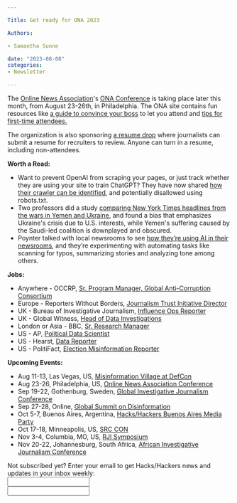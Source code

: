 ```yaml
---

Title: Get ready for ONA 2023

Authors: 

- Samantha Sunne

date: "2023-08-08" 
categories: 
- Newsletter 

---
```


The [Online News Association](https://journalists.org/)'s [ONA Conference](https://ona23.journalists.org/) is taking place later this month, from August 23-26th, in Philadelphia. The ONA site contains fun resources like [a guide to convince your boss](https://ona23.journalists.org/2023/05/16/5-steps-to-convince-your-boss-you-cant-afford-to-miss-ona23/) to let you attend and [tips for first-time attendees.](https://ona23.journalists.org/first-time-attendee/)

The organization is also sponsoring [a resume drop](https://ona23.journalists.org/resume-drop/) where journalists can submit a resume for recruiters to review. Anyone can turn in a resume, including non-attendees. 

**Worth a Read:**



* Want to prevent OpenAI from scraping your pages, or just track whether they are using your site to train ChatGPT? They have now shared [how their crawler can be identified](https://platform.openai.com/docs/gptbot), and potentially disallowed using robots.txt.
* Two professors did a study [comparing New York Times headlines from the wars in Yemen and Ukraine](https://www.niemanlab.org/2023/08/in-news-headlines-some-civilian-casualties-are-more-valuable-than-others/), and found a bias that emphasizes Ukraine's crisis due to U.S. interests, while Yemen's suffering caused by the Saudi-led coalition is downplayed and obscured.
* Poynter talked with local newsrooms to see [how they’re using AI in their newsrooms](https://www.poynter.org/tech-tools/2023/how-some-local-newsrooms-are-using-ai/), and they’re experimenting with automating tasks like scanning for typos, summarizing stories and analyzing tone among others. 

**Jobs:**



* Anywhere - OCCRP, [Sr. Program Manager, Global Anti-Corruption Consortium](https://www.occrp.org/en/occrp-jobs/senior-program-manager-global-anti-corruption-consortium) 
* Europe - Reporters Without Borders, [Journalism Trust Initiative Director](https://gfmd.info/careers/jti-director/)
* UK - Bureau of Investigative Journalism, [Influence Ops Reporter](https://www.thebureauinvestigates.com/blog/2023-07-27/were-hiring-apply-to-be-our-big-tech-reporter)
* UK - Global Witness, [Head of Data Investigations](https://www.ire.org/job-center/head-of-data-investigations/)
* London or Asia - BBC, [Sr. Research Manager](https://careers.bbc.co.uk/job/Senior-Research-Manager%2C-Media-Action/775588602/)
* US - AP, [Political Data Scientist](https://careers.ap.org/job/New-York-Political-Data-Scientist-%28CONTRACTOR%29-NY-10281/1057739000/)
* US - Hearst, [Data Reporter](https://www.ire.org/job-center/data-reporter-15/)
* US - PolitiFact, [Election Misinformation Reporter](https://www.politifact.com/article/2023/jul/31/politifact-seeks-talented-reporter-to-join-cover/)

**Upcoming Events:**



* Aug 11-13, Las Vegas, US, [Misinformation Village at DefCon](https://www.misinformationvillage.com/)
* Aug 23-26, Philadelphia, US, [Online News Association Conference](https://ona23.journalists.org/)
* Sep 19-22, Gothenburg, Sweden, [Global Investigative Journalism Conference](https://gijc2023.org/)
* Sep 27-28, Online, [Global Summit on Disinformation](https://cumbredesinformacion.com/)
* Oct 5-7, Buenos Aires, Argentina, [Hacks/Hackers Buenos Aires Media Party](https://mediaparty.org/)
* Oct 17-18, Minneapolis, US, [SRC CON](https://2023.srccon.org/)
* Nov 3-4, Columbia, MO, US, [RJI Symposium](https://rji.submittable.com/submit/254162/rji-symposium-in-service-to-our-communities)
* Nov 20-22, Johannesburg, South Africa, [African Investigative Journalism Conference](https://aijc.africa/)

<div id="mc_embed_signup"><form id="mc-embedded-subscribe-form" class="validate" action="//hackshackers.us1.list-manage.com/subscribe/post?u=c56f2e53d5ed6ef87f8aaa75c&amp;id=fb2bc6f10b" method="post" name="mc-embedded-subscribe-form" novalidate="" target="_blank">

<div id="mc_embed_signup_scroll">

<div class="mc-field-group"><label for="mce-EMAIL">Not subscribed yet? Enter your email to get Hacks/Hackers news and updates in your inbox weekly:  </label></div>

<div class="mc-field-group"><input id="mce-EMAIL" class="required email" name="EMAIL" type="email" value="" /></div>

<!-- real people should not fill this in and expect good things - do not remove this or risk form bot signups-->

<div style="position: absolute; left: -5000px;"><input tabindex="-1" name="b_c56f2e53d5ed6ef87f8aaa75c_fb2bc6f10b" type="text" value="" /></div>

<div class="clear"><input id="mc-embedded-subscribe" class="button" name="subscribe" typ
